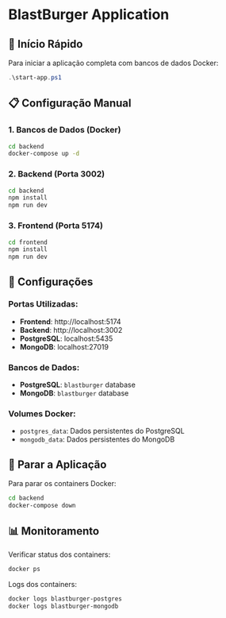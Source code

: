# BlastBurger Application

## 🚀 Início Rápido

Para iniciar a aplicação completa com bancos de dados Docker:

```powershell
.\start-app.ps1
```

## 📋 Configuração Manual

### 1. Bancos de Dados (Docker)

```bash
cd backend
docker-compose up -d
```

### 2. Backend (Porta 3002)

```bash
cd backend
npm install
npm run dev
```

### 3. Frontend (Porta 5174)

```bash
cd frontend
npm install
npm run dev
```

## 🔧 Configurações

### Portas Utilizadas:
- **Frontend**: http://localhost:5174
- **Backend**: http://localhost:3002
- **PostgreSQL**: localhost:5435
- **MongoDB**: localhost:27019

### Bancos de Dados:
- **PostgreSQL**: `blastburger` database
- **MongoDB**: `blastburger` database

### Volumes Docker:
- `postgres_data`: Dados persistentes do PostgreSQL
- `mongodb_data`: Dados persistentes do MongoDB

## 🛑 Parar a Aplicação

Para parar os containers Docker:

```bash
cd backend
docker-compose down
```

## 📊 Monitoramento

Verificar status dos containers:

```bash
docker ps
```

Logs dos containers:

```bash
docker logs blastburger-postgres
docker logs blastburger-mongodb
```